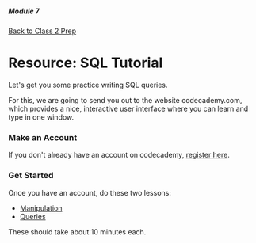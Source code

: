 ##### Module 7

[Back to Class 2 Prep](../../class2-prep#sql)

# Resource: SQL Tutorial

Let's get you some practice writing SQL queries.

For this, we are going to send you out to the website codecademy.com, which provides a nice, interactive user interface where you can learn and type in one window.

### Make an Account

If you don't already have an account on codecademy, <a href="https://www.codecademy.com/register" target="_blank">register here</a>.

### Get Started
Once you have an account, do these two lessons:
* <a href="https://www.codecademy.com/en/courses/learn-sql/lessons/manipulation/exercises/sql" target="_blank">Manipulation</a>
* <a href="https://www.codecademy.com/en/courses/learn-sql/lessons/queries/exercises/queries" target="_blank">Queries</a>

These should take about 10 minutes each.
